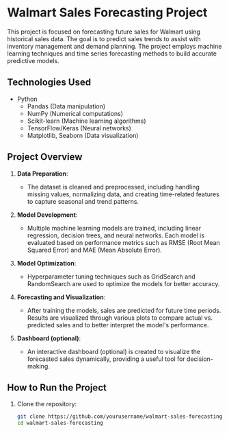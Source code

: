 # Walmart Sales Forecasting Project

This project is focused on forecasting future sales for Walmart using historical sales data. The goal is to predict sales trends to assist with inventory management and demand planning. The project employs machine learning techniques and time series forecasting methods to build accurate predictive models.

## Technologies Used

- Python
  - Pandas (Data manipulation)
  - NumPy (Numerical computations)
  - Scikit-learn (Machine learning algorithms)
  - TensorFlow/Keras (Neural networks)
  - Matplotlib, Seaborn (Data visualization)

## Project Overview

1. **Data Preparation**:
   - The dataset is cleaned and preprocessed, including handling missing values, normalizing data, and creating time-related features to capture seasonal and trend patterns.
   
2. **Model Development**:
   - Multiple machine learning models are trained, including linear regression, decision trees, and neural networks. Each model is evaluated based on performance metrics such as RMSE (Root Mean Squared Error) and MAE (Mean Absolute Error).
   
3. **Model Optimization**:
   - Hyperparameter tuning techniques such as GridSearch and RandomSearch are used to optimize the models for better accuracy.

4. **Forecasting and Visualization**:
   - After training the models, sales are predicted for future time periods. Results are visualized through various plots to compare actual vs. predicted sales and to better interpret the model's performance.

5. **Dashboard (optional)**:
   - An interactive dashboard (optional) is created to visualize the forecasted sales dynamically, providing a useful tool for decision-making.

## How to Run the Project

1. Clone the repository:
   ```bash
   git clone https://github.com/yourusername/walmart-sales-forecasting.git
   cd walmart-sales-forecasting

